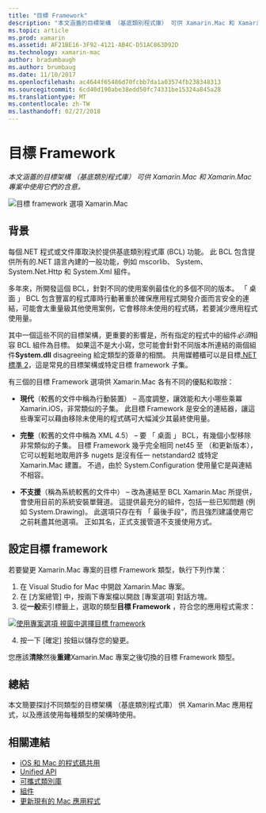 ```yaml
---
title: "目標 Framework"
description: "本文涵蓋的目標架構 （基底類別程式庫） 可供 Xamarin.Mac 和 Xamarin.Mac 專案中使用它們的含意。"
ms.topic: article
ms.prod: xamarin
ms.assetid: AF21BE16-3F92-4121-AB4C-D51AC863D92D
ms.technology: xamarin-mac
author: bradumbaugh
ms.author: brumbaug
ms.date: 11/10/2017
ms.openlocfilehash: ac4644f65486d70fcbb7da1a03574fb238348313
ms.sourcegitcommit: 6cd40d190abe38edd50fc74331be15324a845a28
ms.translationtype: MT
ms.contentlocale: zh-TW
ms.lasthandoff: 02/27/2018
---
```

# <a name="target-framework"></a>目標 Framework

_本文涵蓋的目標架構 （基底類別程式庫） 可供 Xamarin.Mac 和 Xamarin.Mac 專案中使用它們的含意。_

![目標 framework 選項 Xamarin.Mac](target-framework-images/select-target.png "Target Xamarin.Mac 的架構選項")

## <a name="background"></a>背景

每個.NET 程式或文件庫取決於提供基底類別程式庫 (BCL) 功能。 此 BCL 包含提供所有的.NET 語言內建的一般功能，例如 mscorlib、 System、 System.Net.Http 和 System.Xml 組件。

多年來，所開發這個 BCL，針對不同的使用案例最佳化的多個不同的版本。 「 桌面 」 BCL 包含豐富的程式庫時行動著重於確保應用程式開發介面而言安全的連結，可能會太重量級其他使用案例，它會移除未使用的程式碼，若要減少應用程式使用量。

其中一個這些不同的目標架構，更重要的影響是，所有指定的程式中的組件*必須*相容 BCL 組件為目標。 如果這不是大小寫，您可能會針對不同版本所連結的兩個組件**System.dll** disagreeing 給定類型的簽章的相關。 共用媒體櫃可以是目標[.NET 標準 2](https://blog.xamarin.com/share-code-net-standard-2-0/)，這是常見的目標架構或特定目標 framework 子集。

有三個的目標 Framework 選項供 Xamarin.Mac 各有不同的優點和取捨：

- **現代**（較舊的文件中稱為行動裝置） – 高度調整，讓效能和大小哪些乘冪 Xamarin.iOS，非常類似的子集。 此目標 Framework 是安全的連結器，讓這些專案可以藉由移除未使用的程式碼可大幅減少其最終使用量。

- **完整**（較舊的文件中稱為 XML 4.5） – 要 「 桌面 」 BCL，有幾個小型移除非常類似的子集。 目標 Framework 幾乎完全相同 net45 至 （和更新版本），它可以輕鬆地取用許多 nugets 是沒有任一 netstandard2 或特定 Xamarin.Mac 建置。 不過，由於 System.Configuration 使用量它是與連結不相容。

- **不支援**（稱為系統較舊的文件中） – 改為連結至 BCL Xamarin.Mac 所提供，會使用目前的系統安裝單聲道。 這提供最充分的組件，包括一些已知問題 (例如 System.Drawing)。 此選項只存在有 「 最後手段"，而且強烈建議使用它之前耗盡其他選項。 正如其名，正式支援管道不支援使用方式。

## <a name="setting-the-target-framework"></a>設定目標 framework

若要變更 Xamarin.Mac 專案的目標 Framework 類型，執行下列作業：

1. 在 Visual Studio for Mac 中開啟 Xamarin.Mac 專案。
2. 在 [方案總管] 中，按兩下專案檔以開啟 [專案選項] 對話方塊。
3. 從**一般**索引標籤上，選取的類型**目標 Framework** ，符合您的應用程式需求：

  [![使用專案選項 視窗中選擇目標 framework](target-framework-images/select-target-full.png "使用選擇的目標 framework 專案選項視窗")](target-framework-images/select-target-full-large.png)

4. 按一下 [確定] 按鈕以儲存您的變更。

您應該**清除**然後**重建**Xamarin.Mac 專案之後切換的目標 Framework 類型。

## <a name="summary"></a>總結

本文簡要探討不同類型的目標架構 （基底類別程式庫） 供 Xamarin.Mac 應用程式，以及應該使用每種類型的架構時使用。


## <a name="related-links"></a>相關連結

- [iOS 和 Mac 的程式碼共用](~/cross-platform/macios/index.md)
- [Unified API](~/cross-platform/macios/unified/index.md)
- [可攜式類別庫](~/cross-platform/app-fundamentals/pcl.md)
- [組件](~/cross-platform/internals/available-assemblies.md)
- [更新現有的 Mac 應用程式](~/cross-platform/macios/unified/updating-mac-apps.md)
